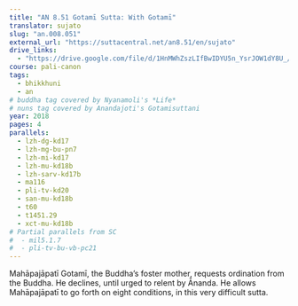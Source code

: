 ```yaml
---
title: "AN 8.51 Gotamī Sutta: With Gotamī"
translator: sujato
slug: "an.008.051"
external_url: "https://suttacentral.net/an8.51/en/sujato"
drive_links:
  - "https://drive.google.com/file/d/1HnMWhZszLIfBwIDYU5n_YsrJOW1dY8U_/view?usp=drivesdk"
course: pali-canon
tags:
  - bhikkhuni
  - an
# buddha tag covered by Nyanamoli's *Life*
# nuns tag covered by Anandajoti's Gotamisuttani
year: 2018
pages: 4
parallels:
  - lzh-dg-kd17
  - lzh-mg-bu-pn7
  - lzh-mi-kd17
  - lzh-mu-kd18b
  - lzh-sarv-kd17b
  - ma116
  - pli-tv-kd20
  - san-mu-kd18b
  - t60
  - t1451.29
  - xct-mu-kd18b
# Partial parallels from SC
#  - mil5.1.7
#  - pli-tv-bu-vb-pc21
---
```


Mahāpajāpatī Gotamī, the Buddha’s foster mother, requests ordination from the Buddha. He declines, until urged to relent by Ānanda. He allows Mahāpajāpatī to go forth on eight conditions, in this very difficult sutta.
